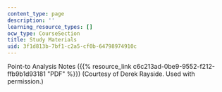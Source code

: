 ```yaml
---
content_type: page
description: ''
learning_resource_types: []
ocw_type: CourseSection
title: Study Materials
uid: 3f1d813b-7bf1-c2a5-cf0b-64798974910c
---
```


Point-to Analysis Notes ({{% resource_link c6c213ad-0be9-9552-f212-ffb9b1d93181 "PDF" %}}) (Courtesy of Derek Rayside. Used with permission.)